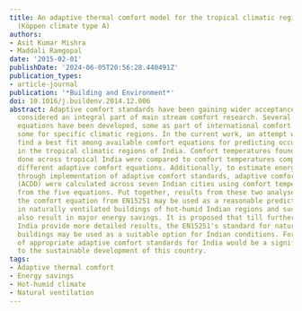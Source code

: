 ```yaml
---
title: An adaptive thermal comfort model for the tropical climatic regions of India
  (Köppen climate type A)
authors:
- Asit Kumar Mishra
- Maddali Ramgopal
date: '2015-02-01'
publishDate: '2024-06-05T20:56:28.440491Z'
publication_types:
- article-journal
publication: '*Building and Environment*'
doi: 10.1016/j.buildenv.2014.12.006
abstract: Adaptive comfort standards have been gaining wider acceptance and are now
  considered an integral part of main stream comfort research. Several adaptive comfort
  equations have been developed, some as part of international comfort standards and
  some for specific climatic regions. In the current work, an attempt was made to
  find a best fit among available comfort equations for predicting occupant comfort
  in the tropical climatic regions of India. Comfort temperatures found in surveys
  done across tropical India were compared to comfort temperatures computed from five
  different adaptive comfort equations. Additionally, to estimate energy savings possible
  through implementation of adaptive comfort standards, adaptive comfort degree days
  (ACDD) were calculated across seven Indian cities using comfort temperature predictions
  from the five equations. Put together, results from these two analyses showed that
  the comfort equation from EN15251 may be used as a reasonable predictor of comfort
  in naturally ventilated buildings of hot-humid Indian regions and such use would
  also result in major energy savings. It is proposed that till further studies in
  India provide more detailed results, the EN15251's standard for naturally ventilated
  buildings may be used as a suitable option for Indian conditions. Formalisation
  of appropriate adaptive comfort standards for India would be a significant asset
  to the sustainable development of this country.
tags:
- Adaptive thermal comfort
- Energy savings
- Hot-humid climate
- Natural ventilation
---
```

